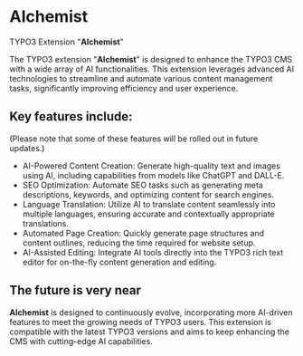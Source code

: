 # AIchemist
TYPO3 Extension "**AIchemist**"

The TYPO3 extension "**AIchemist**" is designed to enhance the TYPO3 CMS with a wide array of AI functionalities.
This extension leverages advanced AI technologies to streamline and automate various content management tasks, significantly improving efficiency and user experience.

## Key features include:
(Please note that some of these features will be rolled out in future updates.)
- AI-Powered Content Creation: Generate high-quality text and images using AI, including capabilities from models like ChatGPT and DALL-E.
- SEO Optimization: Automate SEO tasks such as generating meta descriptions, keywords, and optimizing content for search engines.
- Language Translation: Utilize AI to translate content seamlessly into multiple languages, ensuring accurate and contextually appropriate translations.
- Automated Page Creation: Quickly generate page structures and content outlines, reducing the time required for website setup.
- AI-Assisted Editing: Integrate AI tools directly into the TYPO3 rich text editor for on-the-fly content generation and editing.

## The future is very near
**AIchemist** is designed to continuously evolve, incorporating more AI-driven features to meet the growing needs of TYPO3 users.
This extension is compatible with the latest TYPO3 versions and aims to keep enhancing the CMS with cutting-edge AI capabilities.
